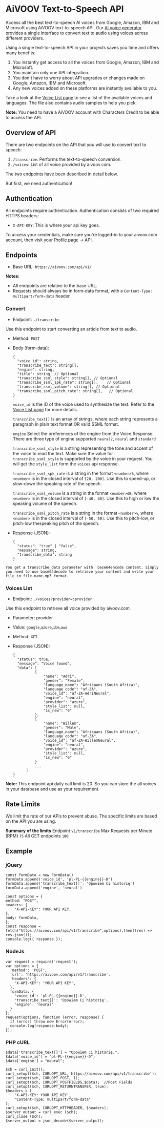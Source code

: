 # AiVOOV Text-to-Speech API

Access all the best text-to-speech AI voices from Google, Amazon, IBM and Microsoft using AiVOOV text-to-speech API. Our [AI voice generator](http://aivoov.com/) provides a single interface to convert text to audio using voices across different providers. 

Using a single text-to-speech API in your projects saves you time and offers many benefits:
1. You instantly get access to all the voices from Google, Amazon, IBM and Microsoft.
2. You maintain only one API integration.
3. You don't have to worry about API upgrades or changes made on Google, Amazon, IBM and Microsoft.
4. Any new voices added on these platforms are instantly available to you.

Take a look at the [Voice List page](https://aivoov.com/voices) to see a list of the available voices and languages. The file also contains audio samples to help you pick.

**Note:** You need to have a AiVOOV account with Characters Credit to be able to access the API.

## Overview of API

There are two endpoints on the API that you will use to convert text to speech:
1. `/transcribe`: Performs the text-to-speech conversion.
2. `/voices`: List of all voice provided by aivoov.com.

The two endpoints have been described in detail below.

But first, we need authentication!

## Authentication

All endpoints require authentication. Authentication consists of two required HTTPS headers:
- `X-API-KEY`: This is where your api key goes. 

To access your credentials, make sure you're logged-in to your aivoov.com account, then visit your [Profile page](https://aivoov.com/user/my_profile) -> API.
 
## Endpoints

- Base URL: `https://aivoov.com/api/v1/`

**Notes:**
- All endpoints are relative to the base URL.
- Requests should always be in form-data format, with a `Content-Type: multipart/form-data` header.

### Convert

- Endpoint:  `./transcribe`

Use this endpoint to start converting an article from text to audio.

- Method: `POST`

- Body (form-data):
  ```jsonc
  {
    "voice_id": string,
    "transcribe_text": string[],  
    "engine": string,
    "title": string, // Optional         
    "transcribe_ssml_style": string[], // Optional         
    "transcribe_ssml_spk_rate": string[],    // Optional      
    "transcribe_ssml_volume": string[], // Optional
    "transcribe_ssml_pitch_rate": string[],   // Optional
  }
  ```

  `voice_id` is the ID of the voice used to synthesize the text. Refer to the [Voice List page](https://aivoov.com/voices) for more details.
   
  `transcribe_text[]` is an array of strings, where each string represents a paragraph in plain text format OR valid SSML format.
  
  `engine` Select the preferences of the engine from the Voice Response. There are three type of engine supported  `neural2`, `neural` and `standard` 
  
  `transcribe_ssml_style` is a string representing the tone and accent of the voice to read the text. Make sure the value for `transcribe_ssml_style` is supported by the voice in your request. You will get the `style_list` form the `voices` api response. 

  `transcribe_ssml_spk_rate` is a string in the format `<number>%`, where `<number>` is in the closed interval of `[20, 200]`. Use this to speed-up, or slow-down the speaking rate of the speech. 
   
  `transcribe_ssml_volume` is a string in the format `<number>dB`, where `<number>` is in the closed interval of `[-40, 40]`. Use this to high or low the speaking volume of the speech. 
  
  `transcribe_ssml_pitch_rate` is a string in the format `<number>%`, where `<number>` is in the closed interval of `[-50, 50]`. Use this to pitch-low, or pitch-low thespeaking  pitch of the speech. 
   

- Response (JSON):
  ```jsonc
  {
    "status": "true" | "false",
    "message": string,
    "transcribe_data": string
  }
  ```
`You get a transcribe_data parameter with  base64encode content.
Simply you need to use base64decode to retrieve your content and write your file in file-name.mp3 format.`

### Voices List

- Endpoint:  `./voices?provider=:provider`

Use this endpoint to retrieve all voice provided by aivoov.com.
- Parameter: provider
- Value: `google`,`azure`,`ibm`,`aws`
- Method: `GET`
  
- Response (JSON):
  ```jsonc
  {
	"status": true,
	"message": "Voice found",
	"data": [
			{
				"name": "Adri",
				"gender": "Female",
				"language_name": "Afrikaans (South Africa)",
				"language_code": "af-ZA",
				"voice_id": "af-ZA-AdriNeural",
				"engine": "neural",
				"provider": "azure",
				"style_list": null,
				"is_new": "0"
			},
			{
				"name": "Willem",
				"gender": "Male",
				"language_name": "Afrikaans (South Africa)",
				"language_code": "af-ZA",
				"voice_id": "af-ZA-WillemNeural",
				"engine": "neural",
				"provider": "azure",
				"style_list": null,
				"is_new": "0"
			}
			...
		]
  }
  ```
**Note:**  This endpoint api daily call limit is 20. So you can store the all voices in your database and use as your requirement.

## Rate Limits

We limit the rate of our APIs to prevent abuse. The specific limits are based on the API you are using.

**Summary of the limits**
Endpoint `v1/transcribe` Max Requests per Minute (RPM) `75`
All GET endpoints `100`

 ## Example
 
### jQuery 
	const formData = new FormData()
	formData.append('voice_id', 'pl-PL-{{engine}}-D')
	formData.append('transcribe_text[]', 'Opowiem Ci historię')
	formData.append('engine', 'neural')

	const options = {
	method: "POST",
	headers: { 
		"X-API-KEY": YOUR API KEY,
	},
	body: formData,
	};
	const response =   fetch("https://aivoov.com/api/v1/transcribe",options).then((res) => res.json());
	console.log({ response });
	 
 ### NodeJs
 
		
	var request = require('request');
	var options = {
	  'method': 'POST',
	  'url': 'https://aivoov.com/api/v1/transcribe',
	  'headers': {
	    'X-API-KEY': 'YOUR API KEY',
	  },
	  formData: {
	    'voice_id': 'pl-PL-{{engine}}-D',
	    'transcribe_text[]': 'Opowiem Ci historię',
	    'engine': 'neural'
	  }
	};
	request(options, function (error, response) {
	  if (error) throw new Error(error);
	  console.log(response.body);
	});
	
### PHP cURL

	
	$data['transcribe_text[]'] = "Opowiem Ci historię."; 
	$data['voice_id'] = "pl-PL-{{engine}}-D"; 
	$data['engine'] = "neural";  

	$ch = curl_init(); 
	curl_setopt($ch, CURLOPT_URL,'https://aivoov.com/api/v1/transcribe');
	curl_setopt($ch, CURLOPT_POST, 1);
	curl_setopt($ch, CURLOPT_POSTFIELDS,$data);  //Post Fields
	curl_setopt($ch, CURLOPT_RETURNTRANSFER, true);
	$headers = [  
		'X-API-KEY: YOUR API KEY',
		'Content-Type: multipart/form-data'
	];
	curl_setopt($ch, CURLOPT_HTTPHEADER, $headers);
	$server_output = curl_exec ($ch);
	curl_close ($ch);
	$server_output = json_decode($server_output);   
	
	

